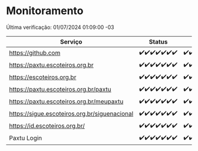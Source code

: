 # Monitoramento

Última verificação: 01/07/2024 01:09:00 -03

|Serviço|Status|Últimas 24h|
|---|---|---|
|https://github.com|<span title="2024-06-24: OK=24">✔️</span><span title="2024-06-25: OK=24">✔️</span><span title="2024-06-26: OK=24">✔️</span><span title="2024-06-27: OK=24">✔️</span><span title="2024-06-28: OK=24">✔️</span><span title="2024-06-29: OK=24">✔️</span><span title="2024-06-30: OK=5">✔️</span>|<span title="30/06/2024 02:06:00 -03 : 200">✔️</span><span title="30/06/2024 03:09:00 -03 : 200">✔️</span><span title="30/06/2024 04:06:00 -03 : 200">✔️</span><span title="30/06/2024 05:08:00 -03 : 200">✔️</span><span title="30/06/2024 06:07:00 -03 : 200">✔️</span><span title="30/06/2024 07:06:00 -03 : 200">✔️</span><span title="30/06/2024 08:04:00 -03 : 200">✔️</span><span title="30/06/2024 09:12:00 -03 : 200">✔️</span><span title="30/06/2024 10:07:00 -03 : 200">✔️</span><span title="30/06/2024 11:06:00 -03 : 200">✔️</span><span title="30/06/2024 12:07:00 -03 : 200">✔️</span><span title="30/06/2024 13:08:00 -03 : 200">✔️</span><span title="30/06/2024 14:06:00 -03 : 200">✔️</span><span title="30/06/2024 15:08:00 -03 : 200">✔️</span><span title="30/06/2024 16:04:00 -03 : 200">✔️</span><span title="30/06/2024 17:07:00 -03 : 200">✔️</span><span title="30/06/2024 18:05:00 -03 : 200">✔️</span><span title="30/06/2024 19:06:00 -03 : 200">✔️</span><span title="30/06/2024 20:07:00 -03 : 200">✔️</span><span title="30/06/2024 21:38:00 -03 : 200">✔️</span><span title="30/06/2024 23:03:00 -03 : 200">✔️</span><span title="01/07/2024 00:08:00 -03 : 200">✔️</span><span title="01/07/2024 01:09:00 -03 : 200">✔️</span>|
|https://paxtu.escoteiros.org.br|<span title="2024-06-24: OK=24">✔️</span><span title="2024-06-25: OK=24">✔️</span><span title="2024-06-26: OK=24">✔️</span><span title="2024-06-27: OK=24">✔️</span><span title="2024-06-28: OK=24">✔️</span><span title="2024-06-29: OK=24">✔️</span><span title="2024-06-30: OK=5">✔️</span>|<span title="30/06/2024 02:06:00 -03 : 200">✔️</span><span title="30/06/2024 03:09:00 -03 : 200">✔️</span><span title="30/06/2024 04:06:00 -03 : 200">✔️</span><span title="30/06/2024 05:08:00 -03 : 200">✔️</span><span title="30/06/2024 06:07:00 -03 : 200">✔️</span><span title="30/06/2024 07:06:00 -03 : 200">✔️</span><span title="30/06/2024 08:04:00 -03 : 200">✔️</span><span title="30/06/2024 09:12:00 -03 : 200">✔️</span><span title="30/06/2024 10:07:00 -03 : 200">✔️</span><span title="30/06/2024 11:06:00 -03 : 200">✔️</span><span title="30/06/2024 12:07:00 -03 : 200">✔️</span><span title="30/06/2024 13:08:00 -03 : 200">✔️</span><span title="30/06/2024 14:06:00 -03 : 200">✔️</span><span title="30/06/2024 15:08:00 -03 : 200">✔️</span><span title="30/06/2024 16:04:00 -03 : 200">✔️</span><span title="30/06/2024 17:07:00 -03 : 200">✔️</span><span title="30/06/2024 18:05:00 -03 : 200">✔️</span><span title="30/06/2024 19:06:00 -03 : 200">✔️</span><span title="30/06/2024 20:07:00 -03 : 200">✔️</span><span title="30/06/2024 21:38:00 -03 : 200">✔️</span><span title="30/06/2024 23:03:00 -03 : 200">✔️</span><span title="01/07/2024 00:08:00 -03 : 200">✔️</span><span title="01/07/2024 01:09:00 -03 : 200">✔️</span>|
|https://escoteiros.org.br|<span title="2024-06-24: OK=24">✔️</span><span title="2024-06-25: OK=24">✔️</span><span title="2024-06-26: OK=24">✔️</span><span title="2024-06-27: OK=24">✔️</span><span title="2024-06-28: OK=24">✔️</span><span title="2024-06-29: OK=24">✔️</span><span title="2024-06-30: OK=5">✔️</span>|<span title="30/06/2024 02:06:00 -03 : 200">✔️</span><span title="30/06/2024 03:09:00 -03 : 200">✔️</span><span title="30/06/2024 04:06:00 -03 : 200">✔️</span><span title="30/06/2024 05:08:00 -03 : 200">✔️</span><span title="30/06/2024 06:07:00 -03 : 200">✔️</span><span title="30/06/2024 07:06:00 -03 : 200">✔️</span><span title="30/06/2024 08:04:00 -03 : 200">✔️</span><span title="30/06/2024 09:12:00 -03 : 200">✔️</span><span title="30/06/2024 10:07:00 -03 : 200">✔️</span><span title="30/06/2024 11:06:00 -03 : 200">✔️</span><span title="30/06/2024 12:07:00 -03 : 200">✔️</span><span title="30/06/2024 13:08:00 -03 : 200">✔️</span><span title="30/06/2024 14:06:00 -03 : 200">✔️</span><span title="30/06/2024 15:08:00 -03 : 200">✔️</span><span title="30/06/2024 16:04:00 -03 : 200">✔️</span><span title="30/06/2024 17:07:00 -03 : 200">✔️</span><span title="30/06/2024 18:05:00 -03 : 200">✔️</span><span title="30/06/2024 19:06:00 -03 : 200">✔️</span><span title="30/06/2024 20:07:00 -03 : 200">✔️</span><span title="30/06/2024 21:38:00 -03 : 200">✔️</span><span title="30/06/2024 23:03:00 -03 : 200">✔️</span><span title="01/07/2024 00:08:00 -03 : 200">✔️</span><span title="01/07/2024 01:09:00 -03 : 200">✔️</span>|
|https://paxtu.escoteiros.org.br/paxtu|<span title="2024-06-24: OK=24">✔️</span><span title="2024-06-25: OK=24">✔️</span><span title="2024-06-26: OK=24">✔️</span><span title="2024-06-27: OK=24">✔️</span><span title="2024-06-28: OK=24">✔️</span><span title="2024-06-29: OK=24">✔️</span><span title="2024-06-30: OK=5">✔️</span>|<span title="30/06/2024 02:06:00 -03 : 200">✔️</span><span title="30/06/2024 03:09:00 -03 : 200">✔️</span><span title="30/06/2024 04:06:00 -03 : 200">✔️</span><span title="30/06/2024 05:08:00 -03 : 200">✔️</span><span title="30/06/2024 06:07:00 -03 : 200">✔️</span><span title="30/06/2024 07:06:00 -03 : 200">✔️</span><span title="30/06/2024 08:04:00 -03 : 200">✔️</span><span title="30/06/2024 09:12:00 -03 : 200">✔️</span><span title="30/06/2024 10:07:00 -03 : 200">✔️</span><span title="30/06/2024 11:06:00 -03 : 200">✔️</span><span title="30/06/2024 12:07:00 -03 : 200">✔️</span><span title="30/06/2024 13:08:00 -03 : 200">✔️</span><span title="30/06/2024 14:06:00 -03 : 200">✔️</span><span title="30/06/2024 15:08:00 -03 : 200">✔️</span><span title="30/06/2024 16:04:00 -03 : 200">✔️</span><span title="30/06/2024 17:07:00 -03 : 200">✔️</span><span title="30/06/2024 18:05:00 -03 : 200">✔️</span><span title="30/06/2024 19:06:00 -03 : 200">✔️</span><span title="30/06/2024 20:07:00 -03 : 200">✔️</span><span title="30/06/2024 21:38:00 -03 : 200">✔️</span><span title="30/06/2024 23:03:00 -03 : 200">✔️</span><span title="01/07/2024 00:08:00 -03 : 200">✔️</span><span title="01/07/2024 01:09:00 -03 : 200">✔️</span>|
|https://paxtu.escoteiros.org.br/meupaxtu|<span title="2024-06-24: OK=24">✔️</span><span title="2024-06-25: OK=24">✔️</span><span title="2024-06-26: OK=24">✔️</span><span title="2024-06-27: OK=24">✔️</span><span title="2024-06-28: OK=24">✔️</span><span title="2024-06-29: OK=24">✔️</span><span title="2024-06-30: OK=5">✔️</span>|<span title="30/06/2024 02:06:00 -03 : 200">✔️</span><span title="30/06/2024 03:09:00 -03 : 200">✔️</span><span title="30/06/2024 04:06:00 -03 : 200">✔️</span><span title="30/06/2024 05:08:00 -03 : 200">✔️</span><span title="30/06/2024 06:07:00 -03 : 200">✔️</span><span title="30/06/2024 07:06:00 -03 : 200">✔️</span><span title="30/06/2024 08:04:00 -03 : 200">✔️</span><span title="30/06/2024 09:12:00 -03 : 200">✔️</span><span title="30/06/2024 10:07:00 -03 : 200">✔️</span><span title="30/06/2024 11:06:00 -03 : 200">✔️</span><span title="30/06/2024 12:07:00 -03 : 200">✔️</span><span title="30/06/2024 13:08:00 -03 : 200">✔️</span><span title="30/06/2024 14:06:00 -03 : 200">✔️</span><span title="30/06/2024 15:08:00 -03 : 200">✔️</span><span title="30/06/2024 16:04:00 -03 : 200">✔️</span><span title="30/06/2024 17:07:00 -03 : 200">✔️</span><span title="30/06/2024 18:05:00 -03 : 200">✔️</span><span title="30/06/2024 19:06:00 -03 : 200">✔️</span><span title="30/06/2024 20:07:00 -03 : 200">✔️</span><span title="30/06/2024 21:38:00 -03 : 200">✔️</span><span title="30/06/2024 23:03:00 -03 : 200">✔️</span><span title="01/07/2024 00:08:00 -03 : 200">✔️</span><span title="01/07/2024 01:09:00 -03 : 200">✔️</span>|
|https://sigue.escoteiros.org.br/siguenacional|<span title="2024-06-24: OK=24">✔️</span><span title="2024-06-25: OK=24">✔️</span><span title="2024-06-26: OK=24">✔️</span><span title="2024-06-27: OK=24">✔️</span><span title="2024-06-28: OK=24">✔️</span><span title="2024-06-29: OK=24">✔️</span><span title="2024-06-30: OK=5">✔️</span>|<span title="30/06/2024 02:06:00 -03 : 200">✔️</span><span title="30/06/2024 03:09:00 -03 : 200">✔️</span><span title="30/06/2024 04:06:00 -03 : 200">✔️</span><span title="30/06/2024 05:08:00 -03 : 200">✔️</span><span title="30/06/2024 06:07:00 -03 : 200">✔️</span><span title="30/06/2024 07:06:00 -03 : 200">✔️</span><span title="30/06/2024 08:04:00 -03 : 200">✔️</span><span title="30/06/2024 09:12:00 -03 : 200">✔️</span><span title="30/06/2024 10:07:00 -03 : 200">✔️</span><span title="30/06/2024 11:06:00 -03 : 200">✔️</span><span title="30/06/2024 12:07:00 -03 : 200">✔️</span><span title="30/06/2024 13:08:00 -03 : 200">✔️</span><span title="30/06/2024 14:06:00 -03 : 200">✔️</span><span title="30/06/2024 15:08:00 -03 : 200">✔️</span><span title="30/06/2024 16:04:00 -03 : 200">✔️</span><span title="30/06/2024 17:07:00 -03 : 200">✔️</span><span title="30/06/2024 18:05:00 -03 : 200">✔️</span><span title="30/06/2024 19:06:00 -03 : 200">✔️</span><span title="30/06/2024 20:07:00 -03 : 200">✔️</span><span title="30/06/2024 21:38:00 -03 : 200">✔️</span><span title="30/06/2024 23:03:00 -03 : 200">✔️</span><span title="01/07/2024 00:08:00 -03 : 200">✔️</span><span title="01/07/2024 01:09:00 -03 : 200">✔️</span>|
|https://id.escoteiros.org.br/|<span title="2024-06-24: OK=24">✔️</span><span title="2024-06-25: OK=24">✔️</span><span title="2024-06-26: OK=24">✔️</span><span title="2024-06-27: OK=24">✔️</span><span title="2024-06-28: OK=24">✔️</span><span title="2024-06-29: OK=24">✔️</span><span title="2024-06-30: OK=5">✔️</span>|<span title="30/06/2024 02:06:00 -03 : 200">✔️</span><span title="30/06/2024 03:09:00 -03 : 200">✔️</span><span title="30/06/2024 04:06:00 -03 : 200">✔️</span><span title="30/06/2024 05:08:00 -03 : 200">✔️</span><span title="30/06/2024 06:07:00 -03 : 200">✔️</span><span title="30/06/2024 07:06:00 -03 : 200">✔️</span><span title="30/06/2024 08:04:00 -03 : 200">✔️</span><span title="30/06/2024 09:12:00 -03 : 200">✔️</span><span title="30/06/2024 10:07:00 -03 : 200">✔️</span><span title="30/06/2024 11:06:00 -03 : 200">✔️</span><span title="30/06/2024 12:07:00 -03 : 200">✔️</span><span title="30/06/2024 13:08:00 -03 : 200">✔️</span><span title="30/06/2024 14:06:00 -03 : 200">✔️</span><span title="30/06/2024 15:08:00 -03 : 200">✔️</span><span title="30/06/2024 16:04:00 -03 : 200">✔️</span><span title="30/06/2024 17:07:00 -03 : 200">✔️</span><span title="30/06/2024 18:05:00 -03 : 200">✔️</span><span title="30/06/2024 19:06:00 -03 : 200">✔️</span><span title="30/06/2024 20:07:00 -03 : 200">✔️</span><span title="30/06/2024 21:38:00 -03 : 200">✔️</span><span title="30/06/2024 23:03:00 -03 : 200">✔️</span><span title="01/07/2024 00:08:00 -03 : 200">✔️</span><span title="01/07/2024 01:09:00 -03 : 200">✔️</span>|
|Paxtu Login|<span title="2024-06-24: OK=24">✔️</span><span title="2024-06-25: OK=24">✔️</span><span title="2024-06-26: OK=24">✔️</span><span title="2024-06-27: OK=24">✔️</span><span title="2024-06-28: OK=24">✔️</span><span title="2024-06-29: OK=24">✔️</span><span title="2024-06-30: OK=5">✔️</span>|<span title="30/06/2024 02:06:00 -03 : 200">✔️</span><span title="30/06/2024 03:09:00 -03 : 200">✔️</span><span title="30/06/2024 04:06:00 -03 : 200">✔️</span><span title="30/06/2024 05:08:00 -03 : 200">✔️</span><span title="30/06/2024 06:07:00 -03 : 200">✔️</span><span title="30/06/2024 07:06:00 -03 : 200">✔️</span><span title="30/06/2024 08:04:00 -03 : 200">✔️</span><span title="30/06/2024 09:12:00 -03 : 200">✔️</span><span title="30/06/2024 10:07:00 -03 : 200">✔️</span><span title="30/06/2024 11:06:00 -03 : 200">✔️</span><span title="30/06/2024 12:07:00 -03 : 200">✔️</span><span title="30/06/2024 13:08:00 -03 : 200">✔️</span><span title="30/06/2024 14:06:00 -03 : 200">✔️</span><span title="30/06/2024 15:08:00 -03 : 200">✔️</span><span title="30/06/2024 16:04:00 -03 : 200">✔️</span><span title="30/06/2024 17:07:00 -03 : 200">✔️</span><span title="30/06/2024 18:05:00 -03 : 200">✔️</span><span title="30/06/2024 19:06:00 -03 : 200">✔️</span><span title="30/06/2024 20:07:00 -03 : 200">✔️</span><span title="30/06/2024 21:38:00 -03 : 200">✔️</span><span title="30/06/2024 23:03:00 -03 : 200">✔️</span><span title="01/07/2024 00:08:00 -03 : 200">✔️</span><span title="01/07/2024 01:09:00 -03 : 200">✔️</span>|
